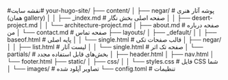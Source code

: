 #نقشه سایت#
your-hugo-site/
├── content/
│   ├── negar/          # پوشه آثار هنری (همان gallery)
│   │   ├── _index.md   # صفحه اصلی بخش نگار
│   │   ├── desert-project.md
│   │   └── architecture-project.md
│   ├── about.md        # صفحه درباره من
│   └── contact.md      # صفحه تماس
├── layouts/
│   ├── _default/
│   │   ├── baseof.html # پایه اصلی
│   │   └── single.html # قالب صفحات تکی
│   ├── negar/
│   │   ├── list.html   # لیست آثار
│   │   └── single.html # صفحه تک اثر
│   └── partials/       # بخش‌های قابل استفاده مجدد
│       ├── header.html
│       ├── nav.html
│       └── footer.html
├── static/
│   ├── css/
│   │   └── styles.css  # فایل CSS شما
│   └── images/         # تصاویر آپلود شده
└── config.toml         # تنظیمات

